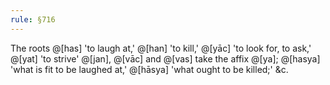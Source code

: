 ```yaml
---
rule: §716
---
```


The roots @[has] 'to laugh at,' @[han] 'to kill,' @[yāc] 'to look for, to ask,' @[yat] 'to strive' @[jan], @[vāc] and @[vas] take the affix @[ya]; @[hasya] 'what is fit to be laughed at,' @[hāsya] 'what ought to be killed;' &c.